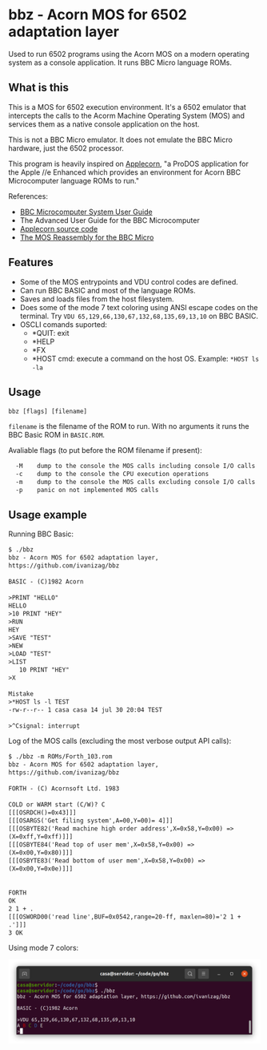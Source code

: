 # bbz - Acorn MOS for 6502 adaptation layer

Used to run 6502 programs using the Acorn MOS on a modern operating system
as a console application. It runs BBC Micro language ROMs.

## What is this

This is a MOS for 6502 execution environment. It's a 6502 emulator that
intercepts the calls to the Acorm Machine Operating System (MOS) and
services them as a native console application on the host.

This is not a BBC Micro emulator. It does not emulate the BBC Micro
hardware, just the 6502 processor.

This program is heavily inspired on [Applecorn](https://github.com/bobbimanners/Applecorn), "a ProDOS application for the
Apple //e Enhanced which provides an environment for Acorn BBC Microcomputer
language ROMs to run."

References:
- [BBC Microcomputer System User Guide](https://archive.org/details/BBCUG)
- The Advanced User Guide for the BBC Microcomputer
- [Applecorn source code](https://github.com/bobbimanners/Applecorn)
- [The MOS Reassembly for the BBC Micro](https://tobylobster.github.io/mos/mos/index.html)

## Features
- Some of the MOS entrypoints and VDU control codes are defined.
- Can run BBC BASIC and most of the language ROMs.
- Saves and loads files from the host filesystem.
- Does some of the mode 7 text coloring using ANSI escape codes on the terminal. Try `VDU 65,129,66,130,67,132,68,135,69,13,10` on BBC BASIC.
- OSCLI comands suported:
  - *QUIT: exit
  - *HELP
  - *FX
  - *HOST cmd: execute a command on the host OS. Example: `*HOST ls -la`

## Usage 

```
bbz [flags] [filename]
```

`filename` is the filename of the ROM to run. With no arguments it
runs the BBC Basic ROM in `BASIC.ROM`.

Avaliable flags (to put before the ROM filename if present):

``` 
  -M	dump to the console the MOS calls including console I/O calls
  -c	dump to the console the CPU execution operations
  -m	dump to the console the MOS calls excluding console I/O calls
  -p	panic on not implemented MOS calls
```

## Usage example

Running BBC Basic:
```
$ ./bbz
bbz - Acorn MOS for 6502 adaptation layer, https://github.com/ivanizag/bbz

BASIC - (C)1982 Acorn

>PRINT "HELLO"
HELLO
>10 PRINT "HEY"
>RUN
HEY
>SAVE "TEST"
>NEW
>LOAD "TEST"
>LIST
   10 PRINT "HEY"
>X

Mistake
>*HOST ls -l TEST
-rw-r--r-- 1 casa casa 14 jul 30 20:04 TEST

>^Csignal: interrupt
```

Log of the MOS calls (excluding the most verbose output API calls):
```
$ ./bbz -m ROMs/Forth_103.rom
bbz - Acorn MOS for 6502 adaptation layer, https://github.com/ivanizag/bbz

FORTH - (C) Acornsoft Ltd. 1983

COLD or WARM start (C/W)? C
[[[OSRDCH()=0x43]]]
[[[OSARGS('Get filing system',A=00,Y=00)= 4]]]
[[[OSBYTE82('Read machine high order address',X=0x58,Y=0x00) => (X=0xff,Y=0xff)]]]
[[[OSBYTE84('Read top of user mem',X=0x58,Y=0x00) => (X=0x00,Y=0x80)]]]
[[[OSBYTE83('Read bottom of user mem',X=0x58,Y=0x00) => (X=0x00,Y=0x0e)]]]


FORTH
OK
2 1 + .
[[[OSWORD00('read line',BUF=0x0542,range=20-ff, maxlen=80)='2 1 + .']]]
3 OK

```

Using mode 7 colors:

![mode 7 colors](doc/vdu_colors.png)

